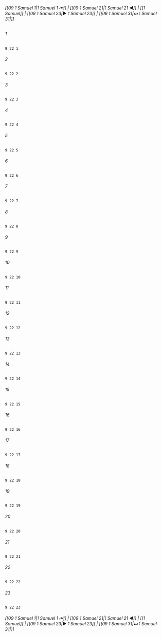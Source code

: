 
###### [[09 1 Samuel 1|1 Samuel 1 ⏮]] | [[09 1 Samuel 21|1 Samuel 21 ◀]] | [[1 Samuel]] | [[09 1 Samuel 23|▶ 1 Samuel 23]] | [[09 1 Samuel 31|⏭ 1 Samuel 31|]]

###### 1
``` verse
9 22 1 
```
###### 2
``` verse
9 22 2 
```
###### 3
``` verse
9 22 3 
```
###### 4
``` verse
9 22 4 
```
###### 5
``` verse
9 22 5 
```
###### 6
``` verse
9 22 6 
```
###### 7
``` verse
9 22 7 
```
###### 8
``` verse
9 22 8 
```
###### 9
``` verse
9 22 9 
```
###### 10
``` verse
9 22 10 
```
###### 11
``` verse
9 22 11 
```
###### 12
``` verse
9 22 12 
```
###### 13
``` verse
9 22 13 
```
###### 14
``` verse
9 22 14 
```
###### 15
``` verse
9 22 15 
```
###### 16
``` verse
9 22 16 
```
###### 17
``` verse
9 22 17 
```
###### 18
``` verse
9 22 18 
```
###### 19
``` verse
9 22 19 
```
###### 20
``` verse
9 22 20 
```
###### 21
``` verse
9 22 21 
```
###### 22
``` verse
9 22 22 
```
###### 23
``` verse
9 22 23 
```

###### [[09 1 Samuel 1|1 Samuel 1 ⏮]] | [[09 1 Samuel 21|1 Samuel 21 ◀]] | [[1 Samuel]] | [[09 1 Samuel 23|▶ 1 Samuel 23]] | [[09 1 Samuel 31|⏭ 1 Samuel 31|]]

